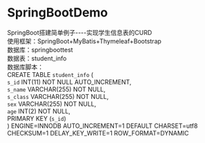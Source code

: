 # SpringBootDemo  
SpringBoot搭建简单例子----实现学生信息表的CURD  
使用框架：SpringBoot+MyBatis+Thymeleaf+Bootstrap  
数据库：springboottest  
数据表：student_info  
数据库脚本：  
CREATE TABLE `student_info` (  
   `s_id` INT(11) NOT NULL AUTO_INCREMENT,  
   `s_name` VARCHAR(255) NOT NULL,  
   `s_class` VARCHAR(255) NOT NULL,  
   `sex` VARCHAR(255) NOT NULL,  
   `age` INT(2) NOT NULL,  
   PRIMARY KEY (`s_id`)   
 ) ENGINE=INNODB AUTO_INCREMENT=1 DEFAULT CHARSET=utf8 CHECKSUM=1 DELAY_KEY_WRITE=1 ROW_FORMAT=DYNAMIC  
